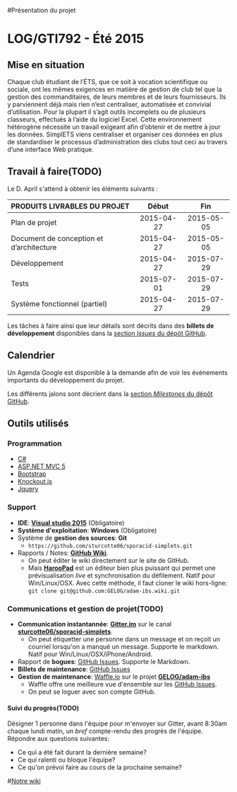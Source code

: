 #Présentation du projet
# LOG/GTI792 - Été 2015

## Mise en situation
Chaque club étudiant de l’ÉTS, que ce soit à vocation scientifique ou sociale, ont les mêmes exigences en matière de gestion de club tel que la gestion des commanditaires, de leurs membres et de leurs fournisseurs. Ils y parviennent déjà mais rien n’est centraliser, automatisée et convivial d’utilisation. Pour la plupart il s’agit outils incomplets ou de plusieurs classeurs, effectués à l’aide du logiciel Excel. Cette environnement hétérogène nécessite un travail exigeant afin d’obtenir et de mettre à jour les données. SimplETS viens centraliser et organiser ces données en plus de standardiser le processus d’administration des clubs tout ceci au travers d’une interface Web pratique.

## Travail à faire(TODO)
Le D. April s'attend à obtenir les éléments suivants :

PRODUITS LIVRABLES DU PROJET | Début | Fin
:-- | :--: | :--:
Plan de projet| 2015-04-27 | 2015-05-05
Document de conception et d’architecture | 2015-04-27  | 2015-05-05
Développement| 2015-04-27| 2015-07-29
Tests|2015-07-01|2015-07-29
Système fonctionnel (partiel)|2015-04-27|2015-07-29

Les tâches à faire ainsi que leur détails sont décrits dans des **billets de développement** disponibles dans la [section _Issues_ du dépôt GitHub](https://github.com/sturcotte06/sporacid-simplets/issues).

## Calendrier
Un Agenda Google est disponible à la demande afin de voir les événements importants du développement du projet. 

Les différents jalons sont décrient dans la [section _Milestones_ du dépôt GitHub](https://github.com/GELOG/adam-ibs/milestones).

## Outils utilisés
### Programmation
  - [C#](https://msdn.microsoft.com/fr-ca/library/67ef8sbd.aspx)
  - [ASP.NET MVC 5](http://www.asp.net/mvc/overview/getting-started/introduction/getting-started)
  - [Bootstrap](http://getbootstrap.com/)
  - [Knockout.js](http://knockoutjs.com/)
  - [Jquery](https://jquery.com/)

### Support
- **IDE**: [**Visual studio 2015**](https://www.visualstudio.com/) (Obligatoire)
- **Système d'exploitation**: **Windows** (Obligatoire)
- Système de **gestion des sources**: **Git**
  - `https://github.com/sturcotte06/sporacid-simplets.git`
- Rapports / Notes: [**GitHub Wiki**](https://github.com/GELOG/adam-ibs/wiki).
  - On peut éditer le wiki directement sur le site de GitHub.
  - Mais [**HarooPad**](http://pad.haroopress.com/) est un éditeur bien plus puissant qui permet une prévisualisation _live_ et synchronisation du défilement. Natif pour Win/Linux/OSX. Avec cette méthode, il faut cloner le wiki hors-ligne: `git clone git@github.com:GELOG/adam-ibs.wiki.git`

### Communications et gestion de projet(TODO)
- **Communication instantannée**: [**Gitter.im**](https://gitter.im) sur le canal [**sturcotte06/sporacid-simplets**](https://gitter.im/sturcotte06/sporacid-simplets). 
  - On peut étiquetter une personne dans un message et on reçoit un courriel lorsqu'on a manqué un message. Supporte le markdown. Natif pour Win/Linux/OSX/iPhone/Android.
- Rapport de **bogues**: [GitHub Issues](https://github.com/GELOG/adam-ibs/issues). Supporte le Markdown.
- **Billets de maintenance**: [GitHub Issues](https://github.com/GELOG/adam-ibs/issues)
- **Gestion de maintenance**: [Waffle.io](https://waffle.io/) sur le projet [**GELOG/adam-ibs**](https://waffle.io/GELOG/adam-ibs)
  - Waffle offre une meilleure vue d'ensemble sur les [GitHub Issues](https://github.com/GELOG/adam-ibs/issues).
  - On peut se loguer avec son compte GitHub.

#### Suivi du progrès(TODO)
Désigner 1 personne dans l'équipe pour m'envoyer sur Gitter, avant 8:30am chaque lundi matin, un _bref_ compte-rendu des progrès de l'équipe. Répondre aux questions suivantes:
- Ce qui a été fait durant la dernière semaine?
- Ce qui ralenti ou bloque l'équipe?
- Ce qu'on prévoi faire au cours de la prochaine semaine?

#[Notre wiki](https://github.com/sturcotte06/sporacid-simplets/wiki)
